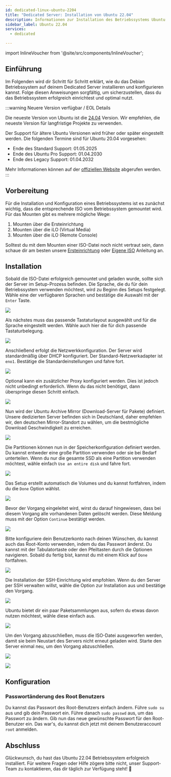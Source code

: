 ```yaml
---
id: dedicated-linux-ubuntu-2204
title: "Dedicated Server: Installation von Ubuntu 22.04"
description: Informationen zur Installation des Betriebssystems Ubuntu 22.04 auf deinem dedizierten Server von ZAP-Hosting - ZAP-Hosting.com Dokumentation
sidebar_label: Ubuntu 22.04
services:
  - dedicated

---
```


import InlineVoucher from '@site/src/components/InlineVoucher';

## Einführung

Im Folgenden wird dir Schritt für Schritt erklärt, wie du das Debian Betriebssystem auf deinem Dedicated Server installieren und konfigurieren kannst. Folge diesen Anweisungen sorgfältig, um sicherzustellen, dass du das Betriebssystem erfolgreich einrichtest und optimal nutzt.



:::warning Neuere Version verfügbar / EOL Details

Die neueste Version von Ubuntu ist die [24.04](https://zap-hosting.com/guides/de/docs/dedicated-ubuntu) Version. Wir empfehlen, die neueste Version für langfristige Projekte zu verwenden.

Der Support für ältere Ubuntu Versionen wird früher oder später eingestellt werden. Die folgenden Termine sind für Ubuntu 20.04 vorgesehen:

- Ende des Standard Support: 01.05.2025
- Ende des  Ubuntu Pro Support: 01.04.2030
- Ende des Legacy Support: 01.04.2032

Mehr Informationen können auf der [offiziellen Website](https://ubuntu.com/about/release-cycle) abgerufen werden.
:::

<InlineVoucher />


## Vorbereitung

Für die Installation und Konfiguration eines Betriebssystems ist es zunächst wichtig, dass die entsprechende ISO vom Betriebssystem gemountet wird. Für das Mounten gibt es mehrere mögliche Wege: 

1. Mounten über die Ersteinrichtung
2. Mounten über die iLO (Virtual Media)
3. Mounten über die iLO (Remote Console)

Solltest du mit dem Mounten einer ISO-Datei noch nicht vertraut sein, dann schaue dir am besten unsere [Ersteinrichtung](dedicated-setup.md) oder [Eigene ISO](dedicated-iso.md) Anleitung an.



## Installation

Sobald die ISO-Datei erfolgreich gemountet und geladen wurde, sollte sich der Server im Setup-Prozess befinden. Die Sprache, die du für dein Betriebssystem verwenden möchtest, wird zu Beginn des Setups festgelegt. Wähle eine der verfügbaren Sprachen und bestätige die Auswahl mit der `Enter` Taste. 

![](https://screensaver01.zap-hosting.com/index.php/s/yrHMNzstM23XZH6/preview)

Als nächstes muss das passende Tastaturlayout ausgewählt und für die Sprache eingestellt werden. Wähle auch hier die für dich passende Tastaturbelegung. 

![](https://screensaver01.zap-hosting.com/index.php/s/x9kYGEWS5fy7Wjp/preview)

Anschließend erfolgt die Netzwerkkonfiguration. Der Server wird standardmäßig über DHCP konfiguriert. Der Standard-Netzwerkadapter ist `eno1`. Bestätige die Standardeinstellungen und fahre fort. 

![](https://screensaver01.zap-hosting.com/index.php/s/6mr5kAKJQ39iJt5/preview)

Optional kann ein zusätzlicher Proxy konfiguriert werden. Dies ist jedoch nicht unbedingt erforderlich. Wenn du das nicht benötigst, dann überspringe diesen Schritt einfach. 

![](https://screensaver01.zap-hosting.com/index.php/s/tz97Ee8ZQkxAGGb/preview)

Nun wird der Ubuntu Archive Mirror (Download-Server für Pakete) definiert. Unsere dedizierten Server befinden sich in Deutschland, daher empfehlen wir, den deutschen Mirror-Standort zu wählen, um die bestmögliche Download Geschwindigkeit zu erreichen.

![](https://screensaver01.zap-hosting.com/index.php/s/xNknNyWAbd5DnsZ/preview)

Die Partitionen können nun in der Speicherkonfiguration definiert werden. Du kannst entweder eine große Partition verwenden oder sie bei Bedarf unterteilen. Wenn du nur die gesamte SSD als eine Partition verwenden möchtest, wähle einfach `Use an entire disk` und fahre fort.

![](https://screensaver01.zap-hosting.com/index.php/s/2dJ9oeMGjpWn6cZ/preview)

Das Setup erstellt automatisch die Volumes und du kannst fortfahren, indem du die `Done` Option wählst.

![](https://screensaver01.zap-hosting.com/index.php/s/WXfzt57Rtm2SQLD/preview)

Bevor der Vorgang eingeleitet wird, wirst du darauf hingewiesen, dass bei diesem Vorgang alle vorhandenen Daten gelöscht werden. Diese Meldung muss mit der Option `Continue` bestätigt werden. 

![](https://screensaver01.zap-hosting.com/index.php/s/L3YcGNbYWpMmaDj/preview)

Bitte konfiguriere dein Benutzerkonto nach deinen Wünschen, du kannst auch das Root-Konto verwenden, indem du das Passwort änderst.
Du kannst mit der Tabulatortaste oder den Pfeiltasten durch die Optionen navigieren. Sobald du fertig bist, kannst du mit einem Klick auf `Done` fortfahren.

![](https://screensaver01.zap-hosting.com/index.php/s/mqrjmF2ZmA2Qj9z/preview)





Die Installation der SSH-Einrichtung wird empfohlen. Wenn du den Server per SSH verwalten willst, wähle die Option zur Installation aus und bestätige den Vorgang.

![](https://screensaver01.zap-hosting.com/index.php/s/Xz3zzMdZ6C523ip/preview)

Ubuntu bietet dir ein paar Paketsammlungen aus, sofern du etwas davon nutzen möchtest, wähle diese einfach aus.

![](https://screensaver01.zap-hosting.com/index.php/s/wcGiSwX935jXeex/preview)

Um den Vorgang abzuschließen, muss die ISO-Datei ausgeworfen werden, damit sie beim Neustart des Servers nicht erneut geladen wird. Starte den Server einmal neu, um den Vorgang abzuschließen. 

![](https://screensaver01.zap-hosting.com/index.php/s/SzrxCtJTx2S8Nef/preview)



![](https://screensaver01.zap-hosting.com/index.php/s/x3BRLSepSDFnYGA/preview)



## Konfiguration



### Passwortänderung des Root Benutzers

Du kannst das Passwort des Root-Benutzers einfach ändern. Führe `sudo su` aus und gib dein Passwort ein. Führe danach `sudo passwd` aus, um das Passwort zu ändern. Gib nun das neue gewünschte Passwort für den Root-Benutzer ein. Das war's, du kannst dich jetzt mit deinem Benutzeraccount `root` anmelden.



## Abschluss

Glückwunsch, du hast das Ubuntu 22.04 Betriebssystem erfolgreich installiert. Für weitere Fragen oder Hilfe zögere bitte nicht, unser Support-Team zu kontaktieren, das dir täglich zur Verfügung steht! 🙂





